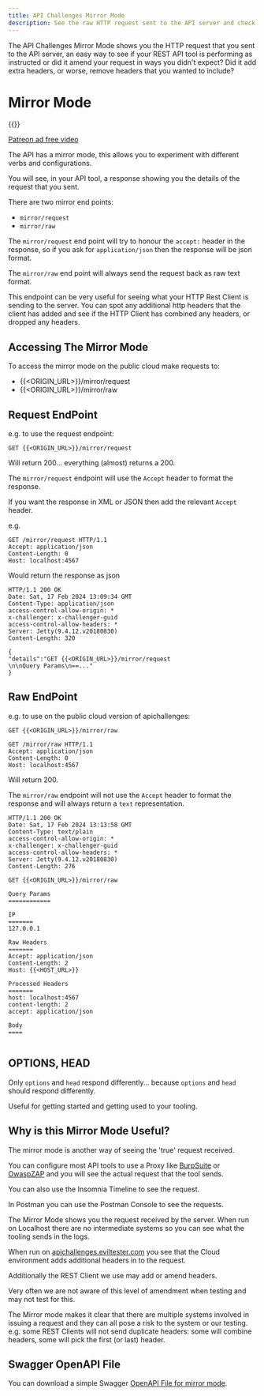 ```yaml
---
title: API Challenges Mirror Mode
description: See the raw HTTP request sent to the API server and check if your REST API tool sends what you expect.
---
```


The API Challenges Mirror Mode shows you the HTTP request that you sent to the API server, an easy way to see if your REST API tool is performing as instructed or did it amend your request in ways you didn't expect? Did it add extra headers, or worse, remove headers that you wanted to include?

# Mirror Mode

{{<youtube-embed key="Q3qbyUNwYbM" title="how to use mirror mode to see request details">}}

[Patreon ad free video](https://www.patreon.com/posts/54382928)

The API has a mirror mode, this allows you to experiment with different verbs and configurations.

You will see, in your API tool, a response showing you the details of the request that you sent.

There are two mirror end points:

- `mirror/request`
- `mirror/raw`

The `mirror/request` end point will try to honour the `accept:` header in the response, so if you ask for `application/json` then the response will be json format.

The `mirror/raw` end point will always send the request back as raw text format.

This endpoint can be very useful for seeing what your HTTP Rest Client is sending to the server. You can spot any additional http headers that the client has added and see if the HTTP Client has combined any headers, or dropped any headers.

## Accessing The Mirror Mode

To access the mirror mode on the public cloud make requests to:

- {{<ORIGIN_URL>}}/mirror/request
- {{<ORIGIN_URL>}}/mirror/raw



## Request EndPoint

e.g. to use the request endpoint:

```
GET {{<ORIGIN_URL>}}/mirror/request
```

Will return 200... everything (almost) returns a 200.

The `mirror/request` endpoint will use the `Accept` header to format the response.

If you want the response in XML or JSON then add the relevant `Accept` header.

e.g.

```
GET /mirror/request HTTP/1.1
Accept: application/json
Content-Length: 0
Host: localhost:4567
```

Would return the response as json

```
HTTP/1.1 200 OK
Date: Sat, 17 Feb 2024 13:09:34 GMT
Content-Type: application/json
access-control-allow-origin: *
x-challenger: x-challenger-guid
access-control-allow-headers: *
Server: Jetty(9.4.12.v20180830)
Content-Length: 320

{
"details":"GET {{<ORIGIN_URL>}}/mirror/request
\n\nQuery Params\n==..."
}
```


## Raw EndPoint

e.g. to use on the public cloud version of apichallenges:

```
GET {{<ORIGIN_URL>}}/mirror/raw
```

```
GET /mirror/raw HTTP/1.1
Accept: application/json
Content-Length: 0
Host: localhost:4567
```

Will return 200.

The `mirror/raw` endpoint will not use the `Accept` header to format the response and will always return a `text` representation.

```
HTTP/1.1 200 OK
Date: Sat, 17 Feb 2024 13:13:58 GMT
Content-Type: text/plain
access-control-allow-origin: *
x-challenger: x-challenger-guid
access-control-allow-headers: *
Server: Jetty(9.4.12.v20180830)
Content-Length: 276

GET {{<ORIGIN_URL>}}/mirror/raw

Query Params
============

IP
=======
127.0.0.1

Raw Headers
=======
Accept: application/json
Content-Length: 2
Host: {{<HOST_URL>}}

Processed Headers
=======
host: localhost:4567
content-length: 2
accept: application/json

Body
====


```

## OPTIONS, HEAD

Only `options` and `head` respond differently... because `options` and `head` should respond differently.

Useful for getting started and getting used to your tooling.


## Why is this Mirror Mode Useful?

The mirror mode is another way of seeing the 'true' request received.

You can configure most API tools to use a Proxy like [BurpSuite](https://portswigger.net/burp) or [OwaspZAP](https://www.zaproxy.org/) and you will see the actual request that the tool sends.

You can also use the Insomnia Timeline to see the request.

In Postman you can use the Postman Console to see the requests.

The Mirror Mode shows you the request received by the server. When run on Localhost there are no intermediate systems so you can see what the tooling sends in the logs.

When run on [apichallenges.eviltester.com](https://apichallenges.eviltester.com/practice-modes/mirror) you see that the Cloud environment adds additional headers in to the request.

Additionally the REST Client we use may add or amend headers.

Very often we are not aware of this level of amendment when testing and may not test for this.

The Mirror mode makes it clear that there are multiple systems involved in issuing a request and they can all pose a risk to the system or our testing. e.g. some REST Clients will not send duplicate headers: some will combine headers, some will pick the first (or last) header.

## Swagger OpenAPI File

You can download a simple Swagger [OpenAPI File for mirror mode](/mirror/docs/swagger).
